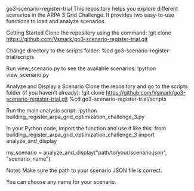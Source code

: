 go3-scenario-register-trial
This repository helps you explore different scenarios in the ARPA 3 Grid Challenge. It provides two easy-to-use functions to load and analyze scenarios.

Getting Started
Clone the repository using the command:
!git clone https://github.com/Vsmark/go3-scenario-register-trial.git

Change directory to the scripts folder:
%cd go3-scenario-register-trial/scripts

Run view_scenario.py to see the available scenarios:
!python view_scenario.py

Analyze and Display a Scenario
Clone the repository and go to the scripts folder (if you haven’t already):
!git clone https://github.com/Vsmark/go3-scenario-register-trial.git
%cd go3-scenario-register-trial/scripts

Run the main analysis script:
!python building_register_arpa_grid_optimization_challenge_3.py

In your Python code, import the function and use it like this:
from building_register_arpa_grid_optimization_challenge_3 import analyze_and_display

my_scenario = analyze_and_display("path/to/your/scenario.json", "scenario_name")

Notes
Make sure the path to your scenario JSON file is correct.

You can choose any name for your scenario.

